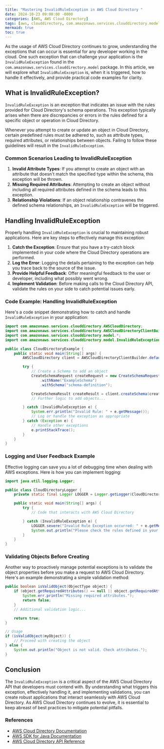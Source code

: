 ```yaml
---
title: "Mastering InvalidRuleException in AWS Cloud Directory "
date: 2024-10-23 09:00:00 -0000
categories: [AWS, AWS Cloud Directory]
tags: [aws, clouddirectory, com.amazonaws.services.clouddirectory.model]
mermaid: true
toc: true
---
```



As the usage of AWS Cloud Directory continues to grow, understanding the exceptions that can occur is essential for any developer working in the cloud. One such exception that can challenge your application is the `InvalidRuleException` found in the `com.amazonaws.services.clouddirectory.model` package. In this article, we will explore what `InvalidRuleException` is, when it is triggered, how to handle it effectively, and provide practical code examples for clarity.

## What is InvalidRuleException?

`InvalidRuleException` is an exception that indicates an issue with the rules provided for Cloud Directory's schema operations. This exception typically arises when there are discrepancies or errors in the rules defined for a specific object or operation in Cloud Directory.

Whenever you attempt to create or update an object in Cloud Directory, certain predefined rules must be adhered to, such as attribute types, required attributes, or relationships between objects. Failing to follow these guidelines will result in the `InvalidRuleException`.

### Common Scenarios Leading to InvalidRuleException

1. **Invalid Attribute Types**: If you attempt to create an object with an attribute that doesn't match the specified type within the schema, this exception will be thrown.
2. **Missing Required Attributes**: Attempting to create an object without including all required attributes defined in the schema leads to this exception.
3. **Relationship Violations**: If an object relationship contravenes the defined schema relationships, an `InvalidRuleException` will be triggered.

## Handling InvalidRuleException

Properly handling `InvalidRuleException` is crucial to maintaining robust applications. Here are key steps to effectively manage this exception:

1. **Catch the Exception**: Ensure that you have a try-catch block implemented in your code where the Cloud Directory operations are performed.
2. **Log the Error**: Logging the details pertaining to the exception can help you trace back to the source of the issue.
3. **Provide Helpful Feedback**: Offer meaningful feedback to the user or developer, including what possibly went wrong.
4. **Implement Validation**: Before making calls to the Cloud Directory API, validate the rules on your side to catch potential issues early.

### Code Example: Handling InvalidRuleException

Here's a code snippet demonstrating how to catch and handle `InvalidRuleException` in your application:

```java
import com.amazonaws.services.clouddirectory.AWSCloudDirectory;
import com.amazonaws.services.clouddirectory.AWSCloudDirectoryClientBuilder;
import com.amazonaws.services.clouddirectory.model.*;
import com.amazonaws.services.clouddirectory.model.InvalidRuleException;

public class CloudDirectoryExample {
    public static void main(String[] args) {
        AWSCloudDirectory client = AWSCloudDirectoryClientBuilder.defaultClient();

        try {
            // Create a Schema to add an object
            CreateSchemaRequest createRequest = new CreateSchemaRequest()
                .withName("ExampleSchema")
                .withSchema("schema-definition");

            CreateSchemaResult createResult = client.createSchema(createRequest);
            // Further logic to add objects...

        } catch (InvalidRuleException e) {
            System.err.println("Invalid Rule: " + e.getMessage());
            // Log or handle the exception as appropriate
        } catch (Exception e) {
            // Handle other exceptions
            e.printStackTrace();
        }
    }
}
```

### Logging and User Feedback Example

Effective logging can save you a lot of debugging time when dealing with AWS exceptions. Here is how you can implement logging:

```java
import java.util.logging.Logger;

public class CloudDirectoryLogger {
    private static final Logger LOGGER = Logger.getLogger(CloudDirectoryLogger.class.getName());

    public static void main(String[] args) {
        try {
            // Code that interacts with AWS Cloud Directory

        } catch (InvalidRuleException e) {
            LOGGER.severe("Invalid Rule Exception occurred: " + e.getMessage());
            System.out.println("Please check the rules defined in your schema.");
        }
    }
}
```

### Validating Objects Before Creating

Another way to proactively manage potential exceptions is to validate the object properties before you make a request to AWS Cloud Directory. Here's an example demonstrating a simple validation method:

```java
public boolean isValidObject(ObjectType object) {
    if (object.getRequiredAttributes() == null || object.getRequiredAttributes().isEmpty()) {
        System.err.println("Missing required attributes.");
        return false;
    }
    // Additional validation logic...

    return true;
}

// Usage
if (isValidObject(myObject)) {
    // Proceed with creating the object
} else {
    System.out.println("Object is not valid. Check attributes.");
}
```

## Conclusion

The `InvalidRuleException` is a critical aspect of the AWS Cloud Directory API that developers must contend with. By understanding what triggers this exception, effectively handling it, and implementing validations, you can create robust applications that interact seamlessly with AWS Cloud Directory. As AWS Cloud Directory continues to evolve, it is essential to keep abreast of best practices to mitigate potential pitfalls.

### References

- [AWS Cloud Directory Documentation](https://docs.aws.amazon.com/directoryservice/latest/devguide/directory_services.html)
- [AWS SDK for Java Documentation](https://docs.aws.amazon.com/sdk-for-java/latest/developer-guide/home.html)
- [AWS Cloud Directory API Reference](https://docs.aws.amazon.com/clouddirectory/latest/APIReference/Welcome.html)